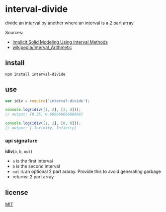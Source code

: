 # interval-divide

divide an interval by another where an interval is a 2 part array

Sources: 
 * [Implicit Solid Modeling Using Interval Methods](http://jenchienjackchang.com/sample-page/implicit-solid-modeling-using-interval-methods/)
 * [wikipedia/Interval_Arithmetic](http://en.wikipedia.org/wiki/Interval_arithmetic#Simple_arithmetic)

## install 

`npm install interval-divide`

## use

```javascript
var idiv = require('interval-divide');

console.log(idiv([1, 2], [3, 4]));
// output: [0.25, 0.66666666666666]

console.log(idiv([1, 2], [0, 0]));
// output: [-Infinity, Infinity]
```

### api signature

__idiv__(`a`, `b`, `out`)

* `a` is the first interval
* `b` is the second interval
* `out` is an optional 2 part araray. Provide this to avoid generating garbage
* returns: 2 part array

## license

[MIT](LICENSE.txt)
